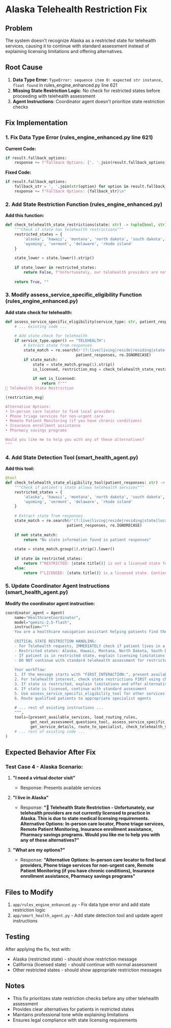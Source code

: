 # Alaska Telehealth Restriction Fix

## Problem
The system doesn't recognize Alaska as a restricted state for telehealth services, causing it to continue with standard assessment instead of explaining licensing limitations and offering alternatives.

## Root Cause
1. **Data Type Error**: `TypeError: sequence item 0: expected str instance, float found` in rules_engine_enhanced.py line 621
2. **Missing State Restriction Logic**: No check for restricted states before proceeding with telehealth assessment
3. **Agent Instructions**: Coordinator agent doesn't prioritize state restriction checks

## Fix Implementation

### 1. Fix Data Type Error (rules_engine_enhanced.py line 621)

**Current Code:**
```python
if result.fallback_options:
    response += f"Fallback Options: {', '.join(result.fallback_options)}\n"
```

**Fixed Code:**
```python
if result.fallback_options:
    fallback_str = ', '.join(str(option) for option in result.fallback_options)
    response += f"Fallback Options: {fallback_str}\n"
```

### 2. Add State Restriction Function (rules_engine_enhanced.py)

**Add this function:**
```python
def check_telehealth_state_restrictions(state: str) -> tuple[bool, str]:
    """Check if state has telehealth restrictions"""
    restricted_states = {
        'alaska', 'hawaii', 'montana', 'north dakota', 'south dakota', 
        'wyoming', 'vermont', 'delaware', 'rhode island'
    }
    
    state_lower = state.lower().strip()
    
    if state_lower in restricted_states:
        return False, f"Unfortunately, our telehealth providers are not currently licensed to practice in {state.title()}. This is due to state medical licensing requirements."
    
    return True, ""
```

### 3. Modify assess_service_specific_eligibility Function (rules_engine_enhanced.py)

**Add state check for telehealth:**
```python
def assess_service_specific_eligibility(service_type: str, patient_responses: str) -> str:
    # ... existing code ...
    
    # Add state check for telehealth
    if service_type.upper() == "TELEHEALTH":
        # Extract state from responses
        state_match = re.search(r'(?:live|living|reside|residing|state|location).*?(?:in|is|at)\s+([a-zA-Z\s]+)', 
                               patient_responses, re.IGNORECASE)
        if state_match:
            state = state_match.group(1).strip()
            is_licensed, restriction_msg = check_telehealth_state_restrictions(state)
            
            if not is_licensed:
                return f"""
🚫 Telehealth State Restriction

{restriction_msg}

Alternative Options:
• In-person care locator to find local providers
• Phone triage services for non-urgent care
• Remote Patient Monitoring (if you have chronic conditions)
• Insurance enrollment assistance
• Pharmacy savings programs

Would you like me to help you with any of these alternatives?
"""
```

### 4. Add State Detection Tool (smart_health_agent.py)

**Add this tool:**
```python
@tool
def check_telehealth_state_eligibility_tool(patient_responses: str) -> str:
    """Check if patient's state allows telehealth services"""
    restricted_states = {
        'alaska', 'hawaii', 'montana', 'north dakota', 'south dakota', 
        'wyoming', 'vermont', 'delaware', 'rhode island'
    }
    
    # Extract state from responses
    state_match = re.search(r'(?:live|living|reside|residing|state|location).*?(?:in|is|at)\s+([a-zA-Z\s]+)', 
                           patient_responses, re.IGNORECASE)
    
    if not state_match:
        return "No state information found in patient responses"
    
    state = state_match.group(1).strip().lower()
    
    if state in restricted_states:
        return f"RESTRICTED: {state.title()} is not a licensed state for our telehealth providers. Offer alternatives: in-person care locator, phone triage, RPM, or insurance enrollment."
    else:
        return f"LICENSED: {state.title()} is a licensed state. Continue with standard telehealth assessment."
```

### 5. Update Coordinator Agent Instructions (smart_health_agent.py)

**Modify the coordinator agent instruction:**
```python
coordinator_agent = Agent(
    name="HealthcareCoordinator",
    model="gemini-2.5-flash",
    instruction="""
    You are a healthcare navigation assistant helping patients find the right services.
    
    CRITICAL STATE RESTRICTION HANDLING:
    - For Telehealth requests, IMMEDIATELY check if patient lives in a restricted state
    - Restricted states: Alaska, Hawaii, Montana, North Dakota, South Dakota, Wyoming, Vermont, Delaware, Rhode Island
    - If patient is in restricted state, explain licensing limitations and offer alternatives
    - DO NOT continue with standard telehealth assessment for restricted states
    
    Your workflow:
    1. If the message starts with "FIRST_INTERACTION:", present available services
    2. For telehealth interest, check state restrictions FIRST using check_telehealth_state_eligibility_tool
    3. If state is restricted, explain limitations and offer alternatives
    4. If state is licensed, continue with standard assessment
    5. Use assess_service_specific_eligibility_tool for other services
    6. Route qualified patients to appropriate specialist agents
    
    # ... rest of existing instructions ...
    """,
    tools=[present_available_services, load_routing_rules,
           get_next_assessment_questions_tool, assess_service_specific_eligibility_tool,
           get_service_details, route_to_specialist, check_telehealth_state_eligibility_tool],  # Add new tool
    # ... rest of existing code ...
)
```

## Expected Behavior After Fix

### Test Case 4 - Alaska Scenario:

1. **"I need a virtual doctor visit"** 
   - Response: Presents available services

2. **"I live in Alaska"** 
   - Response: **"🚫 Telehealth State Restriction - Unfortunately, our telehealth providers are not currently licensed to practice in Alaska. This is due to state medical licensing requirements. Alternative Options: In-person care locator, Phone triage services, Remote Patient Monitoring, Insurance enrollment assistance, Pharmacy savings programs. Would you like me to help you with any of these alternatives?"**

3. **"What are my options?"** 
   - Response: **"Alternative Options: In-person care locator to find local providers, Phone triage services for non-urgent care, Remote Patient Monitoring (if you have chronic conditions), Insurance enrollment assistance, Pharmacy savings programs"**

## Files to Modify

1. `app/rules_engine_enhanced.py` - Fix data type error and add state restriction logic
2. `app/smart_health_agent.py` - Add state detection tool and update agent instructions

## Testing

After applying the fix, test with:
- Alaska (restricted state) - should show restriction message
- California (licensed state) - should continue with normal assessment
- Other restricted states - should show appropriate restriction messages

## Notes

- This fix prioritizes state restriction checks before any other telehealth assessment
- Provides clear alternatives for patients in restricted states
- Maintains professional tone while explaining limitations
- Ensures legal compliance with state licensing requirements

